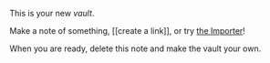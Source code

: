 This is your new *vault*.

Make a note of something, [[create a link]], or try [the Importer](https://help.obsidian.md/Plugins/Importer)!

When you are ready, delete this note and make the vault your own.